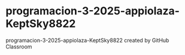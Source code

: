 # programacion-3-2025-appiolaza-KeptSky8822
programacion-3-2025-appiolaza-KeptSky8822 created by GitHub Classroom
